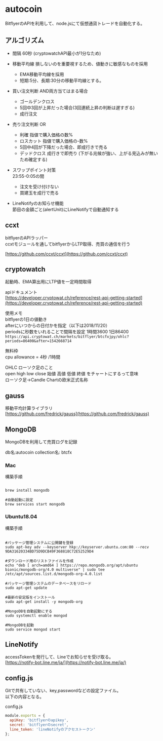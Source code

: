 # autocoin

BitflyerのAPIを利用して、node.jsにて仮想通貨トレードを自動化する。

## アルゴリズム
- 間隔 60秒  (cryptowatchAPI最小が1分なため)

- 移動平均線
損しないのを重要視するため、値動きに敏感なものを採用
    - EMA移動平均線を採用
    - 短期:5分、長期:30分の移動平均線とする。

- 買い注文判断  AND両方当てはまる場合
    - ゴールデンクロス
    - 5回中3回が上昇だった場合(3回連続上昇の判断は遅すぎる)
    - 成行注文

- 売り注文判断 OR
    - 利確  指値で購入価格の数%
    - ロスカット  指値で購入価格の-数%
    - 5回中4回が下降だった場合、即成行きで売る
    - デッドクロス  成行きで即売り
    (下がる兆候が強い、上がる見込みが無いため確定する)

- スワップポイント対策  
23:55-0:05の間
    - 注文を受け付けない
    - 買建玉を成行で売る

- LineNotifyのお知らせ機能  
    節目の金額ごと(alertUnit)にLineNotifyで自動通知する

## ccxt
bitflyerのAPIラッパー  
ccxtモジュールを通してbitflyerからLTP取得、売買の通信を行う

[https://github.com/ccxt/ccxt](https://github.com/ccxt/ccxt)

## cryptowatch
起動時、EMA算出用にLTP値を一定時間取得

apiドキュメント  
[https://developer.cryptowat.ch/reference/rest-api-getting-started](https://developer.cryptowat.ch/reference/rest-api-getting-started)

使用メモ  
bitflyerの1日の値動き  
afterにいつからの日付かを指定（以下は2018/11/20）  
periodsに秒数をいれることで間隔を設定 1時間3600 1日86400  
`https://api.cryptowat.ch/markets/bitflyer/btcfxjpy/ohlc?periods=86400&after=1542668714`

無料枠  
cpu allowance  = 4秒 /1時間

OHLC ローソク足のこと  
open high low close
始値 高値 低値 終値   をチャートにするって意味  
ローソク足→Candle Chartの欧米正式名称

## gauss
移動平均計算ライブラリ  
[https://github.com/fredrick/gauss](https://github.com/fredrick/gauss)

## MongoDB
MongoDBを利用して売買ログを記録

db名:autocoin
collection名: btcfx

### Mac
構築手順

```shell

brew install mongodb

#自動起動に設定
brew services start mongodb

```

### Ubuntu18.04
構築手順

```shell

#パッケージ管理システムに公開鍵を登録
sudo apt-key adv --keyserver hkp://keyserver.ubuntu.com:80 --recv 9DA31620334BD75D9DCB49F368818C72E52529D4

#ダウンロード用のリストファイルを作成
echo "deb [ arch=amd64 ] https://repo.mongodb.org/apt/ubuntu bionic/mongodb-org/4.0 multiverse" | sudo tee /etc/apt/sources.list.d/mongodb-org-4.0.list

#パッケージ管理システムのデータベースをリロード
sudo apt-get update

#最新の安定版をインストール
sudo apt-get install -y mongodb-org

#MongoDBを自動起動にする
sudo systemctl enable mongod

#MongoDBを起動
sudo service mongod start
```

## LineNotify
accessTokenを発行して、Lineでお知らせを受け取る。  
[https://notify-bot.line.me/ja/](https://notify-bot.line.me/ja/)

## config.js
Gitで共有していない、key,passwordなどの設定ファイル。  
以下の内容となる。

config.js

```js
module.exports = {
  apiKey: 'bitflyerのapikey',
  secret: 'bitflyerのsecret',
  line_token: 'lineNotifyのアクセストークン'
};

```
